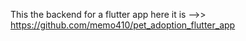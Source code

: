 This the backend for a flutter app 
here it is -->> https://github.com/memo410/pet_adoption_flutter_app
